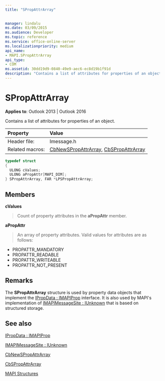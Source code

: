 ```yaml
---
title: "SPropAttrArray"
 
 
manager: lindalu
ms.date: 03/09/2015
ms.audience: Developer
ms.topic: reference
ms.service: office-online-server
ms.localizationpriority: medium
api_name:
- MAPI.SPropAttrArray
api_type:
- COM
ms.assetid: 30dd19d9-0840-49e9-aec6-ec8d19b1f91d
description: "Contains a list of attributes for properties of an object. The SPropAttrArray structure is used by property data objects that implement the IPropData:IMAPIProp interface."
---
```


# SPropAttrArray

  
  
**Applies to**: Outlook 2013 | Outlook 2016 
  
Contains a list of attributes for properties of an object. 
  
|Property |Value |
|:-----|:-----|
|Header file:  <br/> |Imessage.h  <br/> |
|Related macros:  <br/> |[CbNewSPropAttrArray](cbnewspropattrarray.md), [CbSPropAttrArray](cbspropattrarray.md) <br/> |
   
```cpp
typedef struct
{
  ULONG cValues;
  ULONG aPropAttr[MAPI_DIM];
} SPropAttrArray, FAR *LPSPropAttrArray;

```

## Members

 **cValues**
  
> Count of property attributes in the **aPropAttr** member. 
    
 **aPropAttr**
  
> An array of property attributes. Valid values for attributes are as follows:

  - PROPATTR_MANDATORY
  - PROPATTR_READABLE
  - PROPATTR_WRITEABLE
  - PROPATTR_NOT_PRESENT
    
## Remarks

The **SPropAttrArray** structure is used by property data objects that implement the [IPropData : IMAPIProp](ipropdataimapiprop.md) interface. It is also used by MAPI's implementation of [IMAPIMessageSite : IUnknown](imapimessagesiteiunknown.md) that is based on structured storage. 
  
## See also



[IPropData : IMAPIProp](ipropdataimapiprop.md)
  
[IMAPIMessageSite : IUnknown](imapimessagesiteiunknown.md)
  
[CbNewSPropAttrArray](cbnewspropattrarray.md)
  
[CbSPropAttrArray](cbspropattrarray.md)


[MAPI Structures](mapi-structures.md)

